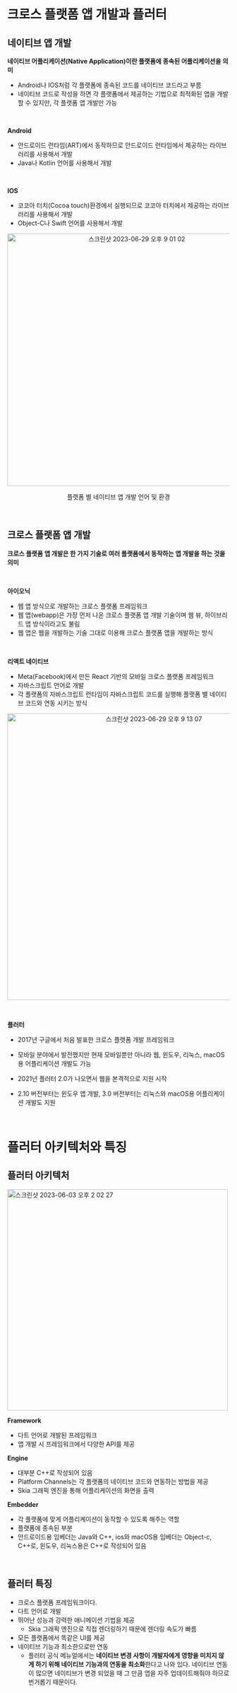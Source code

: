 # 크로스 플랫폼 앱 개발과 플러터

## 네이티브 앱 개발

**네이티브 어플리케이션(Native Application)이란 플랫폼에 종속된 어플리케이션을 의미**

- Android나 IOS처럼 각 플랫폼에 종속된 코드를 네이티브 코드라고 부름
- 네이티브 코드로 작성을 하면 각 플랫폼에서 제공하는 기법으로 최적화된 앱을 개발할 수 있지만, 각 플랫폼 앱 개발만 가능

<br>

**Android**

- 안드로이드 런타임(ART)에서 동작하므로 안드로이드 런타임에서 제공하는 라이브러리를 사용해서 개발
- Java나 Kotlin 언어를 사용해서 개발

<br>

**IOS**

- 코코아 터치(Cocoa touch)환경에서 실행되므로 코코아 터치에서 제공하는 라이브러리를 사용해서 개발
- Object-C나 Swift 언어를 사용해서 개발

<p align="center"><img width="571" alt="스크린샷 2023-06-29 오후 9 01 02" src="https://github.com/b2aconnn/TIL/assets/89119477/bbb86209-d58f-4b7d-b3db-1804d37b9d78"></p>

<p align="center">플랫폼 별 네이티브 앱 개발 언어 및 환경</p>

<br>

## 크로스 플랫폼 앱 개발

**크로스 플랫폼 앱 개발은 한 가지 기술로 여러 플랫폼에서 동작하는 앱 개발을 하는 것을 의미**

<br>

**아이오닉**

- 웹 앱 방식으로 개발하는 크로스 플랫폼 프레임워크
- 웹 앱(webapp)은 가장 먼저 나온 크로스 플랫폼 앱 개발 기술이며 웹 뷰, 하이브리드 앱 방식이라고도 불림
- 웹 앱은 웹을 개발하는 기술 그대로 이용해 크로스 플랫폼 앱을 개발하는 방식

<br>

**리액트 네이티브**

- Meta(Facebook)에서 만든 React 기반의 모바일 크로스 플랫폼 프레임워크
- 자바스크립트 언어로 개발
- 각 플랫폼의 자바스크립트 런타임이 자바스크립트 코드를 실행해 플랫폼 별 네이티브 코드와 연동 시키는 방식

<p align="center"><img width="648" alt="스크린샷 2023-06-29 오후 9 13 07" src="https://github.com/b2aconnn/TIL/assets/89119477/883c9827-1a4e-4a49-898c-6c4cfed282b0"></p>

<br>

**플러터**

- 2017년 구글에서 처음 발표한 크로스 플랫폼 개발 프레임워크

- 모바일 분야에서 발전했지만 현재 모바일뿐만 아니라 웹, 윈도우, 리눅스, macOS용 어플리케이션 개발도 가능
- 2021년 플러터 2.0가 나오면서 웹을 본격적으로 지원 시작

- 2.10 버전부터는 윈도우 앱 개발, 3.0 버전부터는 리눅스와 macOS용 어플리케이션 개발도 지원

<br>

# 플러터 아키텍처와 특징

## 플러터 아키텍처

<img width="500" alt="스크린샷 2023-06-03 오후 2 02 27" src="https://github.com/b2aconnn/TIL/assets/89119477/7f6b1b1c-7925-4d9f-a171-90124d27a6b9">

**Framework**

- 다트 언어로 개발된 프레임워크
- 앱 개발 시 프레임워크에서 다양한 API를 제공

**Engine**

- 대부분 C++로 작성되어 있음
- Platform Channels는 각 플랫폼의 네이티브 코드와 연동하는 방법을 제공
- Skia 그래픽 엔진을 통해 어플리케이션의 화면을 출력

**Embedder**

- 각 플랫폼에 맞게 어플리케이션이 동작할 수 있도록 해주는 역할
- 플랫폼에 종속된 부분
- 안드로이드용 임베더는 Java와 C++, ios와 macOS용 임베더는 Object-c, C++로, 윈도우, 리눅스용은 C++로 작성되어 있음

<br>

## 플러터 특징

- 크로스 플랫폼 프레임워크이다.
- 다트 언어로 개발
- 뛰어난 성능과 강력한 애니메이션 기법을 제공
  - Skia 그래픽 엔진으로 직접 렌더링하기 때문에 렌더링 속도가 빠름
- 모든 플랫폼에서 똑같은 UI를 제공
- 네이티브 기능과 최소한으로만 연동
  - 플러터 공식 메뉴얼에서는 **네이티브 변경 사항이 개발자에게 영향을 미치지 않게 하기 위해 네이티브 기능과의 연동을 최소화**한다고 나와 있다. 네이티브 연동이 많으면 네이티브가 변경 되었을 때 그 만큼 앱을 자주 업데이트해줘야 하므로 번거롭기 때문이다.

